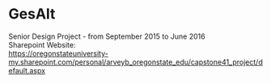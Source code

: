 # GesAlt
Senior Design Project - from September 2015 to June 2016 <br />
Sharepoint Website: <br />
https://oregonstateuniversity-my.sharepoint.com/personal/arveyb_oregonstate_edu/capstone41_project/default.aspx
